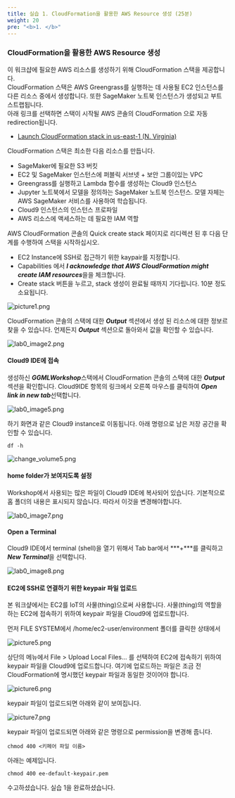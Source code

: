 ```yaml
---
title: 실습 1. CloudFormation을 활용한 AWS Resource 생성 (25분)
weight: 20
pre: "<b>1. </b>"
---
```


### CloudFormation을 활용한 AWS Resource 생성

이 워크샵에 필요한 AWS 리소스를 생성하기 위해 CloudFormation 스택을 제공합니다.\
CloudFormation 스택은 AWS Greengrass를 실행하는 데 사용될 EC2 인스턴스를 다른 리소스 중에서 생성합니다. 또한 SageMaker 노트북 인스턴스가 생성되고 부트 스트랩됩니다.\
아래 링크를 선택하면 스택이 시작될 AWS 콘솔의 CloudFormation 으로 자동 redirection됩니다.

* [Launch CloudFormation stack in us-east-1 (N. Virginia)](https://console.aws.amazon.com/cloudformation/home?region=us-east-1#/stacks/create/review?stackName=PublicIoTWorkshop&templateURL=https://public-cloudformation.s3.ap-northeast-2.amazonaws.com/greengrass-ml-301/greengrass-ml-301.yml)


CloudFormation 스택은 최소한 다음 리소스를 만듭니다.

* SageMaker에 필요한 S3 버킷
* EC2 및 SageMaker 인스턴스에 퍼블릭 서브넷 + 보안 그룹이있는 VPC
* Greengrass를 실행하고 Lambda 함수를 생성하는 Cloud9 인스턴스
* Jupyter 노트북에서 모델을 정의하는 SageMaker 노트북 인스턴스. 모델 자체는 AWS SageMaker 서비스를 사용하여 학습됩니다.
* Cloud9 인스턴스의 인스턴스 프로파일
* AWS 리소스에 액세스하는 데 필요한 IAM 역할

AWS CloudFormation 콘솔의 Quick create stack 페이지로 리디렉션 된 후 다음 단계를 수행하여 스택을 시작하십시오.

* EC2 Instance에 SSH로 접근하기 위한 kaypair를 지정합니다.
* Capabilities 에서 ***I acknowledge that AWS CloudFormation might create IAM resources***을을 체크합니다.
* Create stack 버튼을 누르고, stack 생성이 완료될 때까지 기다립니다. 10분 정도 소요됩니다.

![picture1.png](images/picture1.png)

CloudFormation 콘솔의 스택에 대한 ***Output*** 섹션에서 생성 된 리소스에 대한 정보르 찾을 수 있습니다. 언제든지 ***Output*** 섹션으로 돌아와서 값을 확인할 수 있습니다.

![lab0_image2.png](images/lab0_image2.png)

#### Cloud9 IDE에 접속

생성하신 ***GGMLWorkshop***스택에서 CloudFormation 콘솔의 스택에 대한 ***Output*** 섹션을 확인합니다.
Cloud9IDE 항목의 링크에서 오른쪽 마우스를 클릭하여 ***Open link in new tab***선택합니다.

![lab0_image5.png](images/lab0_image5.png)

하기 화면과 같은 Cloud9 instance로 이동됩니다.
아래 명령으로 남은 저장 공간을 확인할 수 있습니다.

``` shell
df -h
```

![change_volume5.png](images/change_volume5.png)


#### home folder가 보여지도록 설정

Workshop에서 사용되는 많은 파일이 Cloud9 IDE에 복사되어 있습니다. 기본적으로 홈 폴더의 내용은 표시되지 않습니다. 따라서 이것을 변경해야합니다.

![lab0_image7.png](images/lab0_image7.png)

#### Open a Terminal

Cloud9 IDE에서 terminal (shell)을 열기 위해서 Tab bar에서 ***+***를 클릭하고 ***New Terminal***을 선택합니다.

![lab0_image8.png](images/lab0_image8.png)


#### EC2에 SSH로 연결하기 위한 keypair 파일 업로드

본 워크샾에서는 EC2를 IoT의 사물(thing)으로써 사용합니다. 사물(thing)의 역할을 하는 EC2에 접속하기 위하여 keypair 파일을 Cloud9에 업로드합니다.

먼저 FILE SYSTEM에서 /home/ec2-user/environment 폴더를 클릭한 상태에서

![picture5.png](images/picture5.png)

상단의 메뉴에서 File > Upload Local Files... 를 선택하여 EC2에 접속하기 위하여 keypair 파일을 Cloud9에 업로드합니다. 여기에 업로드하는 파일은 조금 전 CloudFormation에 명시했던 keypair 파일과 동일한 것이어야 합니다.

![picture6.png](images/picture6.png)

keypair 파일이 업로드되면 아래와 같이 보여집니다.

![picture7.png](images/picture7.png)

keypair 파일이 업로드되면 아래와 같은 명령으로 permission을 변경해 줍니다.

``` shell
chmod 400 <키페어 파일 이름>
```

아래는 예제입니다.

``` shell
chmod 400 ee-default-keypair.pem 
```

수고하셨습니다. 실습 1을 완료하셨습니다.
